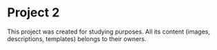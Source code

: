 # Project 2
 This project was created for studying purposes. All its content (images, descriptions, templates) belongs to their owners.
